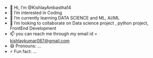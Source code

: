 - 👋 Hi, I’m @KishlayAmbastha14
- 👀 I’m interested in Coding 
- 🌱 I’m currently learning DATA SCIENCE and ML, AI/ML
- 💞️ I’m looking to collaborate on Data science project , python project, FrontEnd Development
- 📫 you can reach me through my email id = kishlaykumar087@gmail.com
- 😄 Pronouns: ...
- ⚡ Fun fact: ...

<!---
KishlayAmbastha14/KishlayAmbastha14 is a ✨ special ✨ repository because its `README.md` (this file) appears on your GitHub profile.
You can click the Preview link to take a look at your changes.
--->
